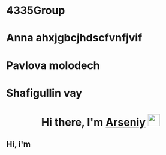 # 4335Group
# Anna ahxjgbcjhdscfvnfjvif
# Pavlova molodech
# Shafigullin vay

<div>
    <h1 align="center">
        Hi there, I'm <a href="https://t.me/zhelvakovIT" target="_blank">Arseniy</a> 
        <img src="https://github.com/blackcater/blackcater/raw/main/images/Hi.gif" height="32"/>
        <h2>
        Hi, i'm <a href="https://t.me/annxsq"></a>
        </h2>
    </h1>
</div>
